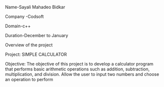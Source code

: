Name-Sayali Mahadeo Bidkar

Company -Codsoft

Domain-c++

Duration-December to January

Overview of the project

Project: SIMPLE CALCULATOR

Objective: The objective of this project is to develop a calculator program that performs basic arithmetic
 operations such as addition, subtraction, multiplication, and
 division. Allow the user to input two numbers and choose an
 operation to perform
